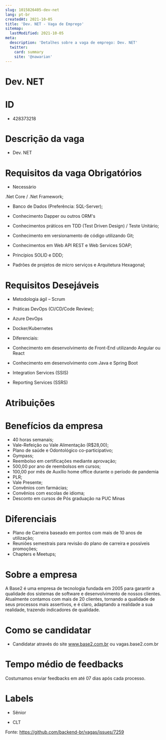 ```yaml
---
slug: 1015826405-dev-net
lang: pt-br
createdAt: 2021-10-05
title: 'Dev. NET - Vaga de Emprego'
sitemap:
  lastModified: 2021-10-05
meta:
  description: 'Detalhes sobre a vaga de emprego: Dev. NET'
  twitter:
    card: summary
    site: '@nawarian'
---
```


# Dev. NET

<h1>
<a id="user-content-id" class="anchor" href="#id" aria-hidden="true"><span aria-hidden="true" class="octicon octicon-link"></span></a><strong>ID</strong>
</h1>
<ul>
<li>428373218</li>
</ul>
<h1>
<a id="user-content-descrição-da-vaga" class="anchor" href="#descri%C3%A7%C3%A3o-da-vaga" aria-hidden="true"><span aria-hidden="true" class="octicon octicon-link"></span></a><strong>Descrição da vaga</strong>
</h1>
<ul>
<li>Dev. NET</li>
</ul>
<h1>
<a id="user-content-requisitos-da-vaga-obrigatórios" class="anchor" href="#requisitos-da-vaga-obrigat%C3%B3rios" aria-hidden="true"><span aria-hidden="true" class="octicon octicon-link"></span></a><strong>Requisitos da vaga Obrigatórios</strong>
</h1>
<ul>
<li>Necessário</li>
</ul>
<p>.Net Core / .Net Framework;</p>
<ul>
<li>
<p>Banco de Dados (Preferência: SQL-Server);</p>
</li>
<li>
<p>Conhecimento Dapper ou outros ORM's</p>
</li>
<li>
<p>Conhecimentos práticos em TDD (Test Driven Design) / Teste Unitário;</p>
</li>
<li>
<p>Conhecimento em versionamento de código utilizando Git;</p>
</li>
<li>
<p>Conhecimentos em Web API REST e Web Services SOAP;</p>
</li>
<li>
<p>Princípios SOLID e DDD;</p>
</li>
<li>
<p>Padrões de projetos de micro serviços e Arquitetura Hexagonal;</p>
</li>
</ul>
<h1>
<a id="user-content-requisitos-desejáveis" class="anchor" href="#requisitos-desej%C3%A1veis" aria-hidden="true"><span aria-hidden="true" class="octicon octicon-link"></span></a><strong>Requisitos Desejáveis</strong>
</h1>
<ul>
<li>
<p>Metodologia ágil – Scrum</p>
</li>
<li>
<p>Práticas DevOps (CI/CD/Code Review);</p>
</li>
<li>
<p>Azure DevOps</p>
</li>
<li>
<p>Docker/Kubernetes</p>
</li>
<li>
<p>Diferenciais:</p>
</li>
<li>
<p>Conhecimento em desenvolvimento de Front-End utilizando Angular ou React</p>
</li>
<li>
<p>Conhecimento em desenvolvimento com Java e Spring Boot</p>
</li>
<li>
<p>Integration Services (SSIS)</p>
</li>
<li>
<p>Reporting Services (SSRS)</p>
</li>
</ul>
<h1>
<a id="user-content-atribuições" class="anchor" href="#atribui%C3%A7%C3%B5es" aria-hidden="true"><span aria-hidden="true" class="octicon octicon-link"></span></a><strong>Atribuições</strong>
</h1>
<h1>
<a id="user-content-benefícios-da-empresa" class="anchor" href="#benef%C3%ADcios-da-empresa" aria-hidden="true"><span aria-hidden="true" class="octicon octicon-link"></span></a><strong>Benefícios da empresa</strong>
</h1>
<ul>
<li>40 horas semanais;</li>
<li>Vale-Refeição ou Vale Alimentação (R$28,00);</li>
<li>Plano de saúde e Odontológico co-participativo;</li>
<li>Gympass;</li>
<li>Reembolso em certificações mediante aprovação;</li>
<li>500,00 por ano de reembolsos em cursos;</li>
<li>100,00 por mês de Auxílio home office durante o período de pandemia</li>
<li>PLR;</li>
<li>Vale Presente;</li>
<li>Convênios com farmácias;</li>
<li>Convênios com escolas de idioma;</li>
<li>Desconto em cursos de Pós graduação na PUC Minas</li>
</ul>
<h1>
<a id="user-content-diferenciais" class="anchor" href="#diferenciais" aria-hidden="true"><span aria-hidden="true" class="octicon octicon-link"></span></a><strong>Diferenciais</strong>
</h1>
<ul>
<li>Plano de Carreira baseado em pontos com mais de 10 anos de utilização;</li>
<li>Reuniões semestrais para revisão do plano de carreira e possíveis promoções;</li>
<li>Chapters e Meetups;</li>
</ul>
<h1>
<a id="user-content-sobre-a-empresa" class="anchor" href="#sobre-a-empresa" aria-hidden="true"><span aria-hidden="true" class="octicon octicon-link"></span></a><strong>Sobre a empresa</strong>
</h1>
<p>A Base2 é uma empresa de tecnologia fundada em 2005 para garantir a qualidade dos sistemas de software e desenvolvimento de nossos clientes. Atualmente contamos com mais de 20 clientes, tornando a qualidade de seus processos mais assertivos, e é claro, adaptando a realidade a sua realidade, trazendo indicadores de qualidade.</p>
<h1>
<a id="user-content-como-se-candidatar" class="anchor" href="#como-se-candidatar" aria-hidden="true"><span aria-hidden="true" class="octicon octicon-link"></span></a><strong>Como se candidatar</strong>
</h1>
<ul>
<li>Candidatar através do site <a href="http://www.base2.com.br" rel="nofollow">www.base2.com.br</a> ou vagas.base2.com.br</li>
</ul>
<h1>
<a id="user-content-tempo-médio-de-feedbacks" class="anchor" href="#tempo-m%C3%A9dio-de-feedbacks" aria-hidden="true"><span aria-hidden="true" class="octicon octicon-link"></span></a><strong>Tempo médio de feedbacks</strong>
</h1>
<p>Costumamos enviar feedbacks em até 07 dias após cada processo.</p>
<h1>
<a id="user-content-labels" class="anchor" href="#labels" aria-hidden="true"><span aria-hidden="true" class="octicon octicon-link"></span></a><strong>Labels</strong>
</h1>
<ul>
<li>
<p>Sênior</p>
</li>
<li>
<p>CLT</p>
</li>
</ul>


Fonte: https://github.com/backend-br/vagas/issues/7259